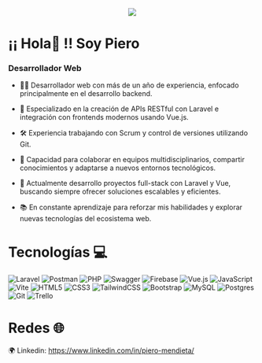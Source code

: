 <div align="center">
  <img src="https://github.com/user-attachments/assets/1c716bd7-01b7-4b4a-830c-c0ae24d0a594">
  <!-- ![banner](https://github.com/user-attachments/assets/1c716bd7-01b7-4b4a-830c-c0ae24d0a594) -->
  <!--LA IMAGEN LA PUEDES DESCARGAR, ARRAASTRAR AQUI, EL LINK QUE TE BOTA VA EN EL SRC DE LA ETIQUETA IMG-->
</div>
<h1>¡¡ Hola👋 !! Soy Piero</h1>
<h3>Desarrollador Web</h3>

- 👨‍💻 Desarrollador web con más de un año de experiencia, enfocado principalmente en el desarrollo backend.

- 🧩 Especializado en la creación de APIs RESTful con Laravel e integración con frontends modernos usando Vue.js.

- 🛠  Experiencia trabajando con Scrum y control de versiones utilizando Git.

- 🤝 Capacidad para colaborar en equipos multidisciplinarios, compartir conocimientos y adaptarse a nuevos entornos tecnológicos.

- 🚀 Actualmente desarrollo proyectos full-stack con Laravel y Vue, buscando siempre ofrecer soluciones escalables y eficientes.

- 📚 En constante aprendizaje para reforzar mis habilidades y explorar nuevas tecnologías del ecosistema web.

<h1>Tecnologías 💻</h1>

![Laravel](https://img.shields.io/badge/laravel-%23FF2D20.svg?style=for-the-badge&logo=laravel&logoColor=white)
![Postman](https://img.shields.io/badge/Postman-FF6C37?style=for-the-badge&logo=postman&logoColor=white)
![PHP](https://img.shields.io/badge/php-%23777BB4.svg?style=for-the-badge&logo=php&logoColor=white)
![Swagger](https://img.shields.io/badge/-Swagger-%23Clojure?style=for-the-badge&logo=swagger&logoColor=white)
![Firebase](https://img.shields.io/badge/firebase-a08021?style=for-the-badge&logo=firebase&logoColor=ffcd34)
![Vue.js](https://img.shields.io/badge/vuejs-%2335495e.svg?style=for-the-badge&logo=vuedotjs&logoColor=%234FC08D)
![JavaScript](https://img.shields.io/badge/javascript-%23323330.svg?style=for-the-badge&logo=javascript&logoColor=%23F7DF1E)
![Vite](https://img.shields.io/badge/vite-%23646CFF.svg?style=for-the-badge&logo=vite&logoColor=white)
![HTML5](https://img.shields.io/badge/html5-%23E34F26.svg?style=for-the-badge&logo=html5&logoColor=white)
![CSS3](https://img.shields.io/badge/css3-%231572B6.svg?style=for-the-badge&logo=css3&logoColor=white)
![TailwindCSS](https://img.shields.io/badge/tailwindcss-%2338B2AC.svg?style=for-the-badge&logo=tailwind-css&logoColor=white)
![Bootstrap](https://img.shields.io/badge/bootstrap-%238511FA.svg?style=for-the-badge&logo=bootstrap&logoColor=white)
![MySQL](https://img.shields.io/badge/mysql-4479A1.svg?style=for-the-badge&logo=mysql&logoColor=white)
![Postgres](https://img.shields.io/badge/postgres-%23316192.svg?style=for-the-badge&logo=postgresql&logoColor=white)
![Git](https://img.shields.io/badge/git-%23F05033.svg?style=for-the-badge&logo=git&logoColor=white)
![Trello](https://img.shields.io/badge/Trello-%23026AA7.svg?style=for-the-badge&logo=Trello&logoColor=white)
<!-- https://github.com/Ileriayo/markdown-badges?tab=readme-ov-file#table-of-contents (link de las etiquetas) -->

<h1>Redes 🌐</h1>

🌍 Linkedin: <a target="_blank" href="https://www.linkedin.com/in/piero-mendieta/">https://www.linkedin.com/in/piero-mendieta/</a>

